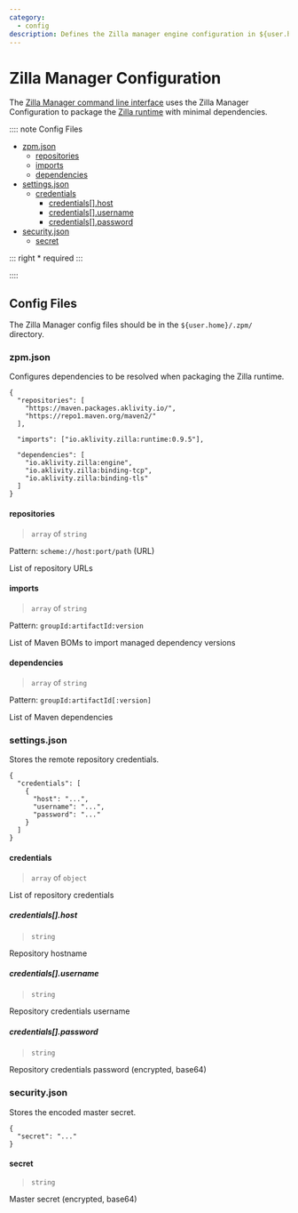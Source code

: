 ```yaml
---
category:
  - config
description: Defines the Zilla manager engine configuration in ${user.home}/.zpm/
---
```


# Zilla Manager Configuration

The [Zilla Manager command line interface](./zpm-cli.md) uses the Zilla Manager Configuration to package the [Zilla runtime](../config/zilla-cli.md) with minimal dependencies.

:::: note Config Files

- [zpm.json](#zpm-json)
  - [repositories](#repositories)
  - [imports](#imports)
  - [dependencies](#dependencies)
- [settings.json](#settings-json)
  - [credentials](#credentials)
      - [credentials\[\].host](#credentials-host)
      - [credentials\[\].username](#credentials-username)
      - [credentials\[\].password](#credentials-password)
- [security.json](#security-json)
  - [secret](#secret)

::: right
\* required
:::

::::

## Config Files

The Zilla Manager config files should be in the `${user.home}/.zpm/` directory.

### zpm.json

Configures dependencies to be resolved when packaging the Zilla runtime.

```json:no-line-numbers
{
  "repositories": [
    "https://maven.packages.aklivity.io/",
    "https://repo1.maven.org/maven2/"
  ],

  "imports": ["io.aklivity.zilla:runtime:0.9.5"],

  "dependencies": [
    "io.aklivity.zilla:engine",
    "io.aklivity.zilla:binding-tcp",
    "io.aklivity.zilla:binding-tls"
  ]
}
```

#### repositories

> `array` of `string`

Pattern: `scheme://host:port/path` (URL)

List of repository URLs

#### imports

> `array` of `string`

Pattern: `groupId:artifactId:version`

List of Maven BOMs to import managed dependency versions

#### dependencies

> `array` of `string`

Pattern: `groupId:artifactId[:version]`

List of Maven dependencies

### settings.json

Stores the remote repository credentials.

```json:no-line-numbers
{
  "credentials": [
    {
      "host": "...",
      "username": "...",
      "password": "..."
    }
  ]
}
```

#### credentials

> `array` of `object`

List of repository credentials

##### credentials[].host

> `string`

Repository hostname

##### credentials[].username

> `string`

Repository credentials username

##### credentials[].password

> `string`

Repository credentials password (encrypted, base64)

### security.json

Stores the encoded master secret.

```json:no-line-numbers
{
  "secret": "..."
}
```

#### secret

> `string`

Master secret (encrypted, base64)
